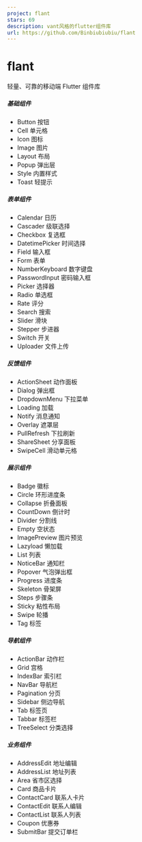 ```yaml
---
project: flant
stars: 69
description: vant风格的flutter组件库
url: https://github.com/Binbiubiubiu/flant
---
```


flant
=====

轻量、可靠的移动端 Flutter 组件库

##### 基础组件

-   Button 按钮
-   Cell 单元格
-   Icon 图标
-   Image 图片
-   Layout 布局
-   Popup 弹出层
-   Style 内置样式
-   Toast 轻提示

##### 表单组件

-   Calendar 日历
-   Cascader 级联选择
-   Checkbox 复选框
-   DatetimePicker 时间选择
-   Field 输入框
-   Form 表单
-   NumberKeyboard 数字键盘
-   PasswordInput 密码输入框
-   Picker 选择器
-   Radio 单选框
-   Rate 评分
-   Search 搜索
-   Slider 滑块
-   Stepper 步进器
-   Switch 开关
-   Uploader 文件上传

##### 反馈组件

-   ActionSheet 动作面板
-   Dialog 弹出框
-   DropdownMenu 下拉菜单
-   Loading 加载
-   Notify 消息通知
-   Overlay 遮罩层
-   PullRefresh 下拉刷新
-   ShareSheet 分享面板
-   SwipeCell 滑动单元格

##### 展示组件

-   Badge 徽标
-   Circle 环形进度条
-   Collapse 折叠面板
-   CountDown 倒计时
-   Divider 分割线
-   Empty 空状态
-   ImagePreview 图片预览
-   Lazyload 懒加载
-   List 列表
-   NoticeBar 通知栏
-   Popover 气泡弹出框
-   Progress 进度条
-   Skeleton 骨架屏
-   Steps 步骤条
-   Sticky 粘性布局
-   Swipe 轮播
-   Tag 标签

##### 导航组件

-   ActionBar 动作栏
-   Grid 宫格
-   IndexBar 索引栏
-   NavBar 导航栏
-   Pagination 分页
-   Sidebar 侧边导航
-   Tab 标签页
-   Tabbar 标签栏
-   TreeSelect 分类选择

##### 业务组件

-   AddressEdit 地址编辑
-   AddressList 地址列表
-   Area 省市区选择
-   Card 商品卡片
-   ContactCard 联系人卡片
-   ContactEdit 联系人编辑
-   ContactList 联系人列表
-   Coupon 优惠券
-   SubmitBar 提交订单栏
